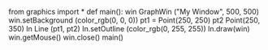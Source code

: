 from graphics import *
def main():
win GraphWin ("My Window", 500, 500)
win.setBackground (color_rgb(0, 0, 0))
pt1 = Point(250, 250)
pt2 Point(250, 350)
In Line (pt1, pt2)
In.setOutline (color_rgb(0, 255, 255))
ln.draw(win)
win.getMouse()
win.close()
main()

